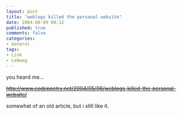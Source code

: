 ```yaml
---
layout: post
title: "weblogs killed the personal website"
date: 2004-08-09 00:12
published: true
comments: false
categories:
- General
tags:
- Link
- Lebwog
---
```

you heard me...

[<strike>http://www.codepoetry.net/2004/05/06/weblogs-killed-the-personal-website/</strike>](http://www.codepoetry.net/2004/05/06/weblogs-killed-the-personal-website/)

somewhat of an old article, but i still like it.
